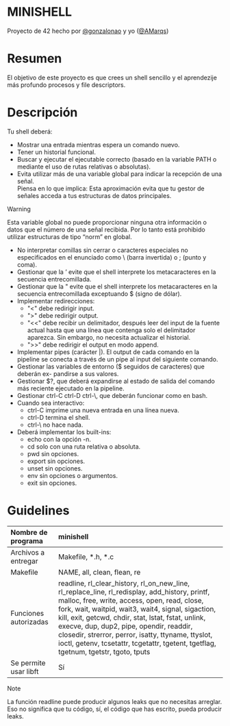 # MINISHELL

Proyecto de 42 hecho por [@gonzalonao](https://github.com/gonzalonao) y yo ([@AMarqs](https://github.com/AMarqs))


# Resumen

El objetivo de este proyecto es que crees un shell sencillo y el aprendezije más profundo procesos y file descriptors.


# Descripción

Tu shell deberá:
- Mostrar una entrada mientras espera un comando nuevo.
- Tener un historial funcional.
- Buscar y ejecutar el ejecutable correcto (basado en la variable PATH o mediante el uso de rutas relativas o absolutas).
- Evita utilizar más de una variable global para indicar la recepción de una señal. \
Piensa en lo que implica: Esta aproximación evita que tu gestor de señales acceda a tus estructuras de datos principales.

> [!WARNING]
> Esta variable global no puede proporcionar ninguna otra información o datos que el número de una señal recibida. Por lo tanto está prohibido utilizar estructuras de tipo “norm” en global.

- No interpretar comillas sin cerrar o caracteres especiales no especificados en el enunciado como \ (barra invertida) o ; (punto y coma).
- Gestionar que la ’ evite que el shell interprete los metacaracteres en la secuencia entrecomillada.
- Gestionar que la " evite que el shell interprete los metacaracteres en la secuencia entrecomillada exceptuando $ (signo de dólar).
- Implementar redirecciones:
  - "<" debe redirigir input.
  - ">" debe redirigir output.
  - "<<" debe recibir un delimitador, después leer del input de la fuente actual hasta que una línea que contenga solo el delimitador aparezca. Sin embargo, no necesita actualizar el historial.
  - ">>" debe redirigir el output en modo append.
- Implementar pipes (carácter |). El output de cada comando en la pipeline se
conecta a través de un pipe al input del siguiente comando.
- Gestionar las variables de entorno ($ seguidos de caracteres) que deberán ex-
pandirse a sus valores.
- Gestionar $?, que deberá expandirse al estado de salida del comando más reciente
ejecutado en la pipeline.
- Gestionar ctrl-C ctrl-D ctrl-\\, que deberán funcionar como en bash.
- Cuando sea interactivo:
  - ctrl-C imprime una nueva entrada en una línea nueva.
  - ctrl-D termina el shell.
  - ctrl-\ no hace nada.
- Deberá implementar los built-ins:
  - echo con la opción -n.
  - cd solo con una ruta relativa o absoluta.
  - pwd sin opciones.
  - export sin opciones.
  - unset sin opciones.
  - env sin opciones o argumentos.
  - exit sin opciones.


# Guidelines

|   Nombre de programa  |           minishell         |
|:----------------------|:----------------------------|
|  Archivos a entregar  |      Makefile, *.h, *.c     |
|        Makefile       | NAME, all, clean, flean, re |
| Funciones autorizadas | readline, rl_clear_history, rl_on_new_line, rl_replace_line, rl_redisplay, add_history, printf, malloc, free, write, access, open, read, close, fork, wait, waitpid, wait3, wait4, signal, sigaction, kill, exit, getcwd, chdir, stat, lstat, fstat, unlink, execve, dup, dup2, pipe, opendir, readdir, closedir, strerror, perror, isatty, ttyname, ttyslot, ioctl, getenv, tcsetattr, tcgetattr, tgetent, tgetflag, tgetnum, tgetstr, tgoto, tputs |
| Se permite usar libft |             Sí             |

> [!NOTE]
> La función readline puede producir algunos leaks que no necesitas arreglar. Eso no significa que tu código, sí, el código que has escrito, pueda producir leaks.
